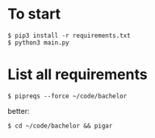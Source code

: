 # To start
```
$ pip3 install -r requirements.txt  
$ python3 main.py
```  
  
# List all requirements  
```
$ pipreqs --force ~/code/bachelor
``` 
better:   
```
$ cd ~/code/bachelor && pigar
```